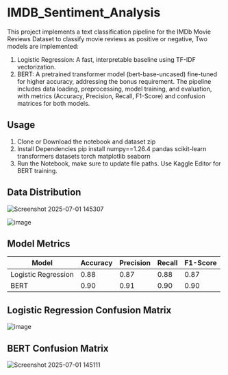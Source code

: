 # IMDB_Sentiment_Analysis
This project implements a text classification pipeline for the IMDb Movie Reviews Dataset to classify movie reviews as positive or negative, Two models are implemented:
1. Logistic Regression: A fast, interpretable baseline using TF-IDF vectorization.
2. BERT: A pretrained transformer model (bert-base-uncased) fine-tuned for higher accuracy, addressing the bonus requirement.
The pipeline includes data loading, preprocessing, model training, and evaluation, with metrics (Accuracy, Precision, Recall, F1-Score) and confusion matrices for both models.

## Usage
1. Clone or Download the notebook and dataset zip
2. Install Dependencies
   pip install numpy==1.26.4 pandas scikit-learn transformers datasets torch matplotlib seaborn
3. Run the Notebook, make sure to update file paths. Use Kaggle Editor for BERT training.

## Data Distribution
![Screenshot 2025-07-01 145307](https://github.com/user-attachments/assets/40b66986-d315-437c-b68d-b6f1186a98ad)

![image](https://github.com/user-attachments/assets/30edb940-a0ba-425f-bedb-a00f0173c2ac)

## Model Metrics
| Model             | Accuracy | Precision | Recall | F1-Score |
|-------------------|----------|-----------|--------|----------|
| Logistic Regression| 0.88   | 0.87      | 0.88   | 0.87     |
| BERT              | 0.90      | 0.91         | 0.90      | 0.90     |

## Logistic Regression Confusion Matrix
![image](https://github.com/user-attachments/assets/85d4b2d6-650b-44bc-94e1-e14359f83320)

## BERT Confusion Matrix
![Screenshot 2025-07-01 145111](https://github.com/user-attachments/assets/0b6bcf53-2cc6-4a1e-88c3-1dc86b62a04f)


